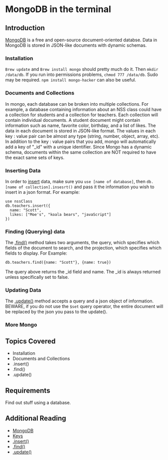 # MongoDB in the terminal

## Introduction

[MongoDB](https://www.mongodb.com/) is a free and open-source document-oriented databse. Data in MongoDB is stored in JSON-like documents with dynamic schemas.

### Installation

```Brew update``` and ```Brew install mongo``` should pretty much do it. Then ```mkdir /data/db```. If you run into permissions problems, ```chmod 777 /data/db```. Sudo may be required. ```npm install mongo-hacker``` can also be useful.

### Documents and Collections

In mongo, each database can be broken into multiple collections. For example, a database containing information about an NSS class could have a collection for students and a collection for teachers. Each collection will contain individual documents. A student document might contain information such as name, favorite color, birthday, and a list of likes. The data in each document is stored in JSON-like format. The values in each key : value pair can be almost any type (string, number, object, array, etc). In addition to the key : value pairs that you add, mongo will automatically add a key of "_id" with a unique  identifier. Since Mongo has a dynamic schema, documents within the same collection are NOT required to have the exact same sets of keys.

### Inserting Data

In order to [insert](https://docs.mongodb.com/manual/reference/method/db.collection.insert/) data, make sure you ```use [name of database]```, then ```db.[name of collection].insesrt()``` and pass it the information you wish to insert in a json format. For example:
```
use nssClass
db.teachers.insert({
  name: "Scott",
  likes: ["Moe's", "koala bears", "javaScript"]
})
```

### Finding (Querying) data

The [.find()](https://docs.mongodb.com/manual/reference/method/db.collection.find/) method takes two arguments, the query, which specifies which fields of the document to search, and the projection, which specifies which fields to display. For Example:
```
db.teachers.find({name: "Scott"}, {name: true})
```
The query above returns the _id field and name. The _id is always returned unless specifically set to false.
### Updating Data

The [.update()](https://docs.mongodb.com/manual/reference/method/db.collection.insert/) method accepts a query and a json object of information. BEWARE, if you do not use the ```$set``` query operator, the entire document will be replaced by the json you pass to the update().

### More Mongo

## Topics Covered

-   Installation
-   Documents and Collections
-   .insert()
-   .find()
-   .update()

## Requirements

Find out stuff using a database.

## Additional Reading

-   [MongoDB](https://www.mongodb.com/)
-   [Keys](http://stackoverflow.com/questions/2298870/mongodb-get-names-of-all-keys-in-collection)
-   [.insert()](https://docs.mongodb.com/manual/reference/method/db.collection.insert/)
-   [.find()](https://docs.mongodb.com/manual/reference/method/db.collection.find/)
-   [.update()](https://docs.mongodb.com/manual/reference/method/db.collection.insert/)